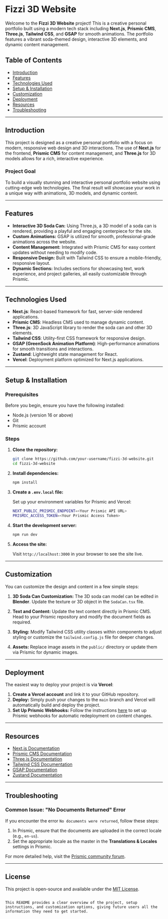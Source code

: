 # Fizzi 3D Website

Welcome to the **Fizzi 3D Website** project! This is a creative personal portfolio built using a modern tech stack including **Next.js**, **Prismic CMS**, **Three.js**, **Tailwind CSS**, and **GSAP** for smooth animations. The portfolio features a vibrant soda-themed design, interactive 3D elements, and dynamic content management.

## Table of Contents

- [Introduction](#introduction)
- [Features](#features)
- [Technologies Used](#technologies-used)
- [Setup & Installation](#setup--installation)
- [Customization](#customization)
- [Deployment](#deployment)
- [Resources](#resources)
- [Troubleshooting](#troubleshooting)

---

## Introduction

This project is designed as a creative personal portfolio with a focus on modern, responsive web design and 3D interactions. The use of **Next.js** for the frontend, **Prismic CMS** for content management, and **Three.js** for 3D models allows for a rich, interactive experience.

### Project Goal

To build a visually stunning and interactive personal portfolio website using cutting-edge web technologies. The final result will showcase your work in a unique way with animations, 3D models, and dynamic content.

---

## Features

- **Interactive 3D Soda Can:** Using Three.js, a 3D model of a soda can is rendered, providing a playful and engaging centerpiece for the site.
- **Custom Animations:** GSAP is utilized for smooth, professional-grade animations across the website.
- **Content Management:** Integrated with Prismic CMS for easy content updates without needing to modify code.
- **Responsive Design:** Built with Tailwind CSS to ensure a mobile-friendly, responsive layout.
- **Dynamic Sections:** Includes sections for showcasing text, work experience, and project galleries, all easily customizable through Prismic.

---

## Technologies Used

- **Next.js**: React-based framework for fast, server-side rendered applications.
- **Prismic CMS**: Headless CMS used to manage dynamic content.
- **Three.js**: 3D JavaScript library to render the soda can and other 3D elements.
- **Tailwind CSS**: Utility-first CSS framework for responsive design.
- **GSAP (GreenSock Animation Platform)**: High-performance animations for smooth transitions and interactions.
- **Zustand**: Lightweight state management for React.
- **Vercel**: Deployment platform optimized for Next.js applications.

---

## Setup & Installation

### Prerequisites

Before you begin, ensure you have the following installed:

- Node.js (version 16 or above)
- Git
- Prismic account

### Steps

1. **Clone the repository:**

   ```bash
   git clone https://github.com/your-username/fizzi-3d-website.git
   cd fizzi-3d-website
   ```

2. **Install dependencies:**

   ```bash
   npm install
   ```

3. **Create a `.env.local` file:**

   Set up your environment variables for Prismic and Vercel:

   ```bash
   NEXT_PUBLIC_PRISMIC_ENDPOINT=<Your Prismic API URL>
   PRISMIC_ACCESS_TOKEN=<Your Prismic Access Token>
   ```

4. **Start the development server:**

   ```bash
   npm run dev
   ```

5. **Access the site:**

   Visit `http://localhost:3000` in your browser to see the site live.

---

## Customization

You can customize the design and content in a few simple steps:

1. **3D Soda Can Customization:**
   The 3D soda can model can be edited in **Blender**. Update the texture or 3D object in the `SodaCan.tsx` file.

2. **Text and Content:**
   Update the text content directly in Prismic CMS. Head to your Prismic repository and modify the document fields as required.

3. **Styling:**
   Modify Tailwind CSS utility classes within components to adjust styling or customize the `tailwind.config.js` file for deeper changes.

4. **Assets:**
   Replace image assets in the `public/` directory or update them via Prismic for dynamic images.

---

## Deployment

The easiest way to deploy your project is via **Vercel**:

1. **Create a Vercel account** and link it to your GitHub repository.
2. **Deploy:**
   Simply push your changes to the `main` branch and Vercel will automatically build and deploy the project.
3. **Set Up Prismic Webhooks:**
   Follow the instructions [here](https://prismic.io/docs/webhooks) to set up Prismic webhooks for automatic redeployment on content changes.

---

## Resources

- [Next.js Documentation](https://nextjs.org/docs)
- [Prismic CMS Documentation](https://prismic.io/docs)
- [Three.js Documentation](https://threejs.org/docs/)
- [Tailwind CSS Documentation](https://tailwindcss.com/docs)
- [GSAP Documentation](https://greensock.com/docs)
- [Zustand Documentation](https://zustand.docs.pmnd.rs)

---

## Troubleshooting

### Common Issue: "No Documents Returned" Error

If you encounter the error `No documents were returned`, follow these steps:

1. In Prismic, ensure that the documents are uploaded in the correct locale (e.g., `en-us`).
2. Set the appropriate locale as the master in the **Translations & Locales** settings in Prismic.

For more detailed help, visit the [Prismic community forum](https://community.prismic.io/latest).

---

## License

This project is open-source and available under the [MIT License](LICENSE).
```

This README provides a clear overview of the project, setup instructions, and customization options, giving future users all the information they need to get started.